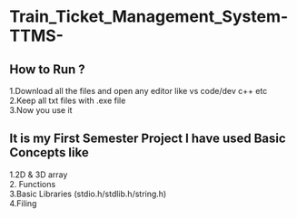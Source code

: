 # Train_Ticket_Management_System-TTMS-
## How to Run ?
1.Download all the files and open any editor like vs code/dev c++ etc  
2.Keep all txt files with .exe file  
3.Now you use it  

## It is my First Semester Project I have used Basic Concepts like
1.2D & 3D array  
2. Functions  
3.Basic Libraries (stdio.h/stdlib.h/string.h)  
4.Filing  
